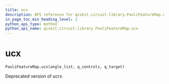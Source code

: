 ```yaml
---
title: ucx
description: API reference for qiskit.circuit.library.PauliFeatureMap.ucx
in_page_toc_min_heading_level: 1
python_api_type: method
python_api_name: qiskit.circuit.library.PauliFeatureMap.ucx
---
```


# ucx

<span id="qiskit.circuit.library.PauliFeatureMap.ucx" />

`PauliFeatureMap.ucx(angle_list, q_controls, q_target)`

Deprecated version of ucrx.

